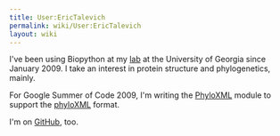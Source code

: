 ```yaml
---
title: User:EricTalevich
permalink: wiki/User:EricTalevich
layout: wiki
---
```


I've been using Biopython at my [lab](http://esbg.bmb.uga.edu/) at the
University of Georgia since January 2009. I take an interest in protein
structure and phylogenetics, mainly.

For Google Summer of Code 2009, I'm writing the
[PhyloXML](PhyloXML "wikilink") module to support the
[phyloXML](http://www.phyloxml.org) format.

I'm on [GitHub](http://github.com/etal), too.
